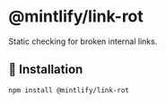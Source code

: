 # @mintlify/link-rot

Static checking for broken internal links.

## 🚀 Installation

```
npm install @mintlify/link-rot
```
